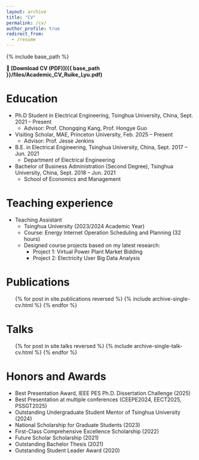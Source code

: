 ```yaml
---
layout: archive
title: "CV"
permalink: /cv/
author_profile: true
redirect_from:
  - /resume
---
```


{% include base_path %}

**📄 [Download CV (PDF)]({{ base_path }}/files/Academic_CV_Ruike_Lyu.pdf)**

Education
======
* Ph.D Student in Electrical Engineering, Tsinghua University, China, Sept. 2021 – Present
  * Advisor: Prof. Chongqing Kang, Prof. Hongye Guo
* Visiting Scholar, MAE, Princeton University, Feb. 2025 – Present
  * Advisor: Prof. Jesse Jenkins
* B.E. in Electrical Engineering, Tsinghua University, China, Sept. 2017 – Jun. 2021
  * Department of Electrical Engineering
* Bachelor of Business Administration (Second Degree), Tsinghua University, China, Sept. 2018 – Jun. 2021
  * School of Economics and Management


Teaching experience
======
* Teaching Assistant
  * Tsinghua University (2023/2024 Academic Year)
  * Course: Energy Internet Operation Scheduling and Planning (32 hours)
  * Designed course projects based on my latest research:
    * Project 1: Virtual Power Plant Market Bidding
    * Project 2: Electricity User Big Data Analysis
  

Publications
======
  <ul>{% for post in site.publications reversed %}
    {% include archive-single-cv.html %}
  {% endfor %}</ul>
  
Talks
======
  <ul>{% for post in site.talks reversed %}
    {% include archive-single-talk-cv.html  %}
  {% endfor %}</ul>
  

Honors and Awards
======
* Best Presentation Award, IEEE PES Ph.D. Dissertation Challenge (2025)
* Best Presentation at multiple conferences (CEEPE2024, EECT2025, PSSGT2025)
* Outstanding Undergraduate Student Mentor of Tsinghua University (2024)
* National Scholarship for Graduate Students (2023)
* First-Class Comprehensive Excellence Scholarship (2022)
* Future Scholar Scholarship (2021)
* Outstanding Bachelor Thesis (2021)
* Outstanding Student Leader Award (2020)

